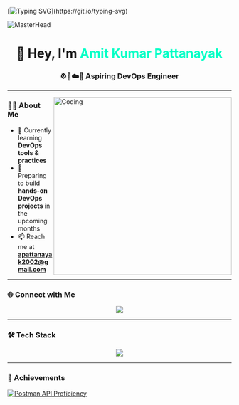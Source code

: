 [![Typing SVG](https://readme-typing-svg.herokuapp.com?font=Fira+Code&size=28&duration=3000&pause=800&color=00FFC6&center=true&vCenter=true&width=800&lines=Welcome+to+my+GitHub+Profile!;I'm+Amit+Kumar+Pattanayak;Aspiring+DevOps+Engineer;Let's+Build+Something+Awesome!)](https://git.io/typing-svg)

![MasterHead](https://user-images.githubusercontent.com/74038190/241765440-80728820-e06b-4f96-9c9e-9df46f0cc0a5.gif)

<h1 align="center">👋 Hey, I'm <span style="color:#00ffc6">Amit Kumar Pattanayak</span></h1>
<h3 align="center">⚙️🐳☁️🚀 Aspiring DevOps Engineer </h3>


---

<img align="right" alt="Coding" width="400" src="https://user-images.githubusercontent.com/74038190/212749447-bfb7e725-6987-49d9-ae85-2015e3e7cc41.gif"/>

### 👨‍💻 About Me
- 🔭 Currently learning **DevOps tools & practices**  
- 🎯 Preparing to build **hands-on DevOps projects** in the upcoming months  
- 📫 Reach me at **apattanayak2002@gmail.com**  

---

### 🌐 Connect with Me
<p align="center">
  <a href="https://www.linkedin.com/in/amit-kumar-pattanayak-/"><img src="https://img.shields.io/badge/-LinkedIn-0077B5?style=for-the-badge&logo=linkedin&logoColor=white"/></a>
</p>

---

### 🛠 Tech Stack
<p align="center">
  <img src="https://skillicons.dev/icons?i=docker,linux,aws,git,github,postman,html,css,js,react,nodejs,mysql,mongodb,vscode,netlify" />
</p>

---

### 🏅 Achievements
[![Postman API Proficiency](https://api.badgr.io/public/assertions/cfYe2uhiSA6AU-RTpktm1A/image)](https://api.badgr.io/public/assertions/cfYe2uhiSA6AU-RTpktm1A)
